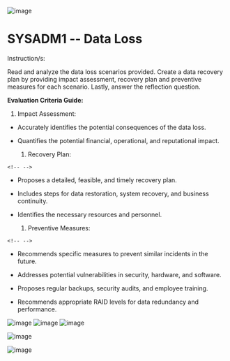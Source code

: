 ![image](https://github.com/user-attachments/assets/bb217dec-2626-4e61-ba1b-65b8f0a764a9)


# SYSADM1 -- Data Loss

Instruction/s:

Read and analyze the data loss scenarios provided. Create a data
recovery plan by providing impact assessment, recovery plan and
preventive measures for each scenario. Lastly, answer the reflection
question.

**Evaluation Criteria Guide:**

1.  Impact Assessment:

-   Accurately identifies the potential consequences of the data loss.

-   Quantifies the potential financial, operational, and reputational
    impact.

    1.  Recovery Plan:

```{=html}
<!-- -->
```
-   Proposes a detailed, feasible, and timely recovery plan.

-   Includes steps for data restoration, system recovery, and business
    continuity.

-   Identifies the necessary resources and personnel.

    1.  Preventive Measures:

```{=html}
<!-- -->
```
-   Recommends specific measures to prevent similar incidents in the
    future.

-   Addresses potential vulnerabilities in security, hardware, and
    software.

-   Proposes regular backups, security audits, and employee training.

-   Recommends appropriate RAID levels for data redundancy and
    performance.

![image](https://github.com/user-attachments/assets/e9a5049b-d733-4668-9154-d0a079f0ca04)
![image](https://github.com/user-attachments/assets/109d40a7-0aa6-448d-8bfd-9520eaa9d6fb)
![image](https://github.com/user-attachments/assets/20213a9d-1fc1-4a31-b31b-5a73f2c6bb52)

![image](https://github.com/user-attachments/assets/6136bd4b-139d-4256-9e65-0d045be4ecc7)


![image](https://github.com/user-attachments/assets/41dc69fc-c0fa-45dc-8863-f9b88b5fa351)


